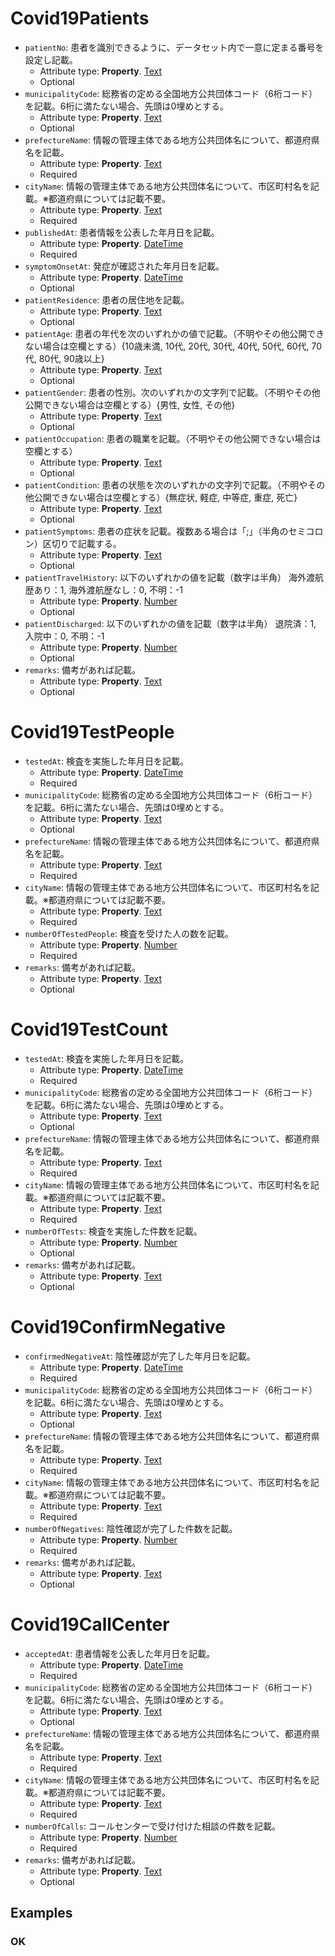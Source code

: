 # Covid19Patients


-  `patientNo`: 患者を識別できるように、データセット内で一意に定まる番号を設定し記載。
   -  Attribute type: **Property**. [Text](https://schema.org/Text)
   -  Optional
-  `municipalityCode`: 総務省の定める全国地方公共団体コード（6桁コード）を記載。6桁に満たない場合、先頭は0埋めとする。
   -  Attribute type: **Property**. [Text](https://schema.org/Text)
   -  Optional
-  `prefectureName`: 情報の管理主体である地方公共団体名について、都道府県名を記載。
   -  Attribute type: **Property**. [Text](https://schema.org/Text)
   -  Required
-  `cityName`: 情報の管理主体である地方公共団体名について、市区町村名を記載。※都道府県については記載不要。
   -  Attribute type: **Property**. [Text](https://schema.org/Text)
   -  Required
-  `publishedAt`: 患者情報を公表した年月日を記載。
   -  Attribute type: **Property**. [DateTime](https://schema.org/DateTime)
   -  Required
-  `symptomOnsetAt`: 発症が確認された年月日を記載。
   -  Attribute type: **Property**. [DateTime](https://schema.org/DateTime)
   -  Optional
-  `patientResidence`: 患者の居住地を記載。
   -  Attribute type: **Property**. [Text](https://schema.org/Text)
   -  Optional
-  `patientAge`: 患者の年代を次のいずれかの値で記載。（不明やその他公開できない場合は空欄とする）{10歳未満, 10代, 20代, 30代, 40代, 50代, 60代, 70代, 80代, 90歳以上}
   -  Attribute type: **Property**. [Text](https://schema.org/Text)
   -  Optional
-  `patientGender`: 患者の性別。次のいずれかの文字列で記載。（不明やその他公開できない場合は空欄とする）{男性, 女性, その他}
   -  Attribute type: **Property**. [Text](https://schema.org/Text)
   -  Optional
-  `patientOccupation`: 患者の職業を記載。（不明やその他公開できない場合は空欄とする）
   -  Attribute type: **Property**. [Text](https://schema.org/Text)
   -  Optional
-  `patientCondition`: 患者の状態を次のいずれかの文字列で記載。（不明やその他公開できない場合は空欄とする）{無症状, 軽症, 中等症, 重症, 死亡}
   -  Attribute type: **Property**. [Text](https://schema.org/Text)
   -  Optional
-  `patientSymptoms`: 患者の症状を記載。複数ある場合は「;」（半角のセミコロン）区切りで記載する。
   -  Attribute type: **Property**. [Text](https://schema.org/Text)
   -  Optional
-  `patientTravelHistory`: 以下のいずれかの値を記載（数字は半角） 海外渡航歴あり：1, 海外渡航歴なし：0,  不明：-1
   -  Attribute type: **Property**. [Number](https://schema.org/Number)
   -  Optional
-  `patientDischarged`: 以下のいずれかの値を記載（数字は半角） 退院済：1, 入院中：0, 不明：-1
   -  Attribute type: **Property**. [Number](https://schema.org/Number)
   -  Optional
-  `remarks`: 備考があれば記載。
   -  Attribute type: **Property**. [Text](https://schema.org/Text)
   -  Optional



# Covid19TestPeople


-  `testedAt`: 検査を実施した年月日を記載。
   -  Attribute type: **Property**. [DateTime](https://schema.org/DateTime)
   -  Required
-  `municipalityCode`: 総務省の定める全国地方公共団体コード（6桁コード）を記載。6桁に満たない場合、先頭は0埋めとする。
   -  Attribute type: **Property**. [Text](https://schema.org/Text)
   -  Optional
-  `prefectureName`: 情報の管理主体である地方公共団体名について、都道府県名を記載。
   -  Attribute type: **Property**. [Text](https://schema.org/Text)
   -  Required
-  `cityName`: 情報の管理主体である地方公共団体名について、市区町村名を記載。※都道府県については記載不要。
   -  Attribute type: **Property**. [Text](https://schema.org/Text)
   -  Required
-  `numberOfTestedPeople`: 検査を受けた人の数を記載。
   -  Attribute type: **Property**. [Number](https://schema.org/Number)
   -  Required
-  `remarks`: 備考があれば記載。
   -  Attribute type: **Property**. [Text](https://schema.org/Text)
   -  Optional



# Covid19TestCount


-  `testedAt`: 検査を実施した年月日を記載。
   -  Attribute type: **Property**. [DateTime](https://schema.org/DateTime)
   -  Required
-  `municipalityCode`: 総務省の定める全国地方公共団体コード（6桁コード）を記載。6桁に満たない場合、先頭は0埋めとする。
   -  Attribute type: **Property**. [Text](https://schema.org/Text)
   -  Optional
-  `prefectureName`: 情報の管理主体である地方公共団体名について、都道府県名を記載。
   -  Attribute type: **Property**. [Text](https://schema.org/Text)
   -  Required
-  `cityName`: 情報の管理主体である地方公共団体名について、市区町村名を記載。※都道府県については記載不要。
   -  Attribute type: **Property**. [Text](https://schema.org/Text)
   -  Required
-  `numberOfTests`: 検査を実施した件数を記載。
   -  Attribute type: **Property**. [Number](https://schema.org/Number)
   -  Optional
-  `remarks`: 備考があれば記載。
   -  Attribute type: **Property**. [Text](https://schema.org/Text)
   -  Optional



# Covid19ConfirmNegative


-  `confirmedNegativeAt`: 陰性確認が完了した年月日を記載。
   -  Attribute type: **Property**. [DateTime](https://schema.org/DateTime)
   -  Required
-  `municipalityCode`: 総務省の定める全国地方公共団体コード（6桁コード）を記載。6桁に満たない場合、先頭は0埋めとする。
   -  Attribute type: **Property**. [Text](https://schema.org/Text)
   -  Optional
-  `prefectureName`: 情報の管理主体である地方公共団体名について、都道府県名を記載。
   -  Attribute type: **Property**. [Text](https://schema.org/Text)
   -  Required
-  `cityName`: 情報の管理主体である地方公共団体名について、市区町村名を記載。※都道府県については記載不要。
   -  Attribute type: **Property**. [Text](https://schema.org/Text)
   -  Required
-  `numberOfNegatives`: 陰性確認が完了した件数を記載。
   -  Attribute type: **Property**. [Number](https://schema.org/Number)
   -  Required
-  `remarks`: 備考があれば記載。
   -  Attribute type: **Property**. [Text](https://schema.org/Text)
   -  Optional



# Covid19CallCenter


-  `acceptedAt`: 患者情報を公表した年月日を記載。
   -  Attribute type: **Property**. [DateTime](https://schema.org/DateTime)
   -  Required
-  `municipalityCode`: 総務省の定める全国地方公共団体コード（6桁コード）を記載。6桁に満たない場合、先頭は0埋めとする。
   -  Attribute type: **Property**. [Text](https://schema.org/Text)
   -  Optional
-  `prefectureName`: 情報の管理主体である地方公共団体名について、都道府県名を記載。
   -  Attribute type: **Property**. [Text](https://schema.org/Text)
   -  Required
-  `cityName`: 情報の管理主体である地方公共団体名について、市区町村名を記載。※都道府県については記載不要。
   -  Attribute type: **Property**. [Text](https://schema.org/Text)
   -  Required
-  `numberOfCalls`: コールセンターで受け付けた相談の件数を記載。
   -  Attribute type: **Property**. [Number](https://schema.org/Number)
   -  Required
-  `remarks`: 備考があれば記載。
   -  Attribute type: **Property**. [Text](https://schema.org/Text)
   -  Optional



## Examples

### OK



